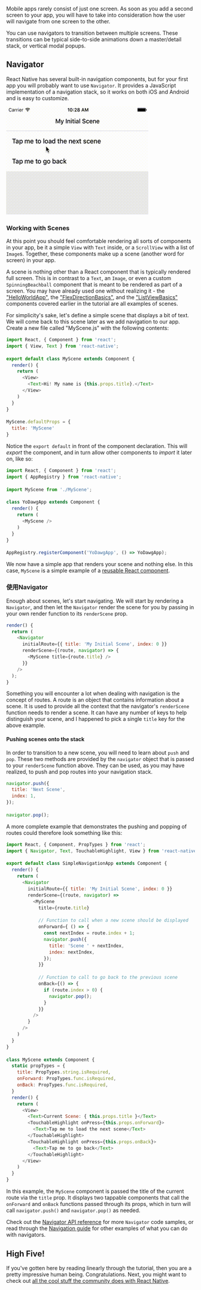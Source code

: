 Mobile apps rarely consist of just one screen. As soon as you add a second screen to your app, you will have to take into consideration how the user will navigate from one screen to the other.

You can use navigators to transition between multiple screens. These transitions can be typical side-to-side animations down a master/detail stack, or vertical modal popups.

## Navigator

React Native has several built-in navigation components, but for your first app you will probably want to use `Navigator`. It provides a JavaScript implementation of a navigation stack, so it works on both iOS and Android and is easy to customize.

![](img/NavigationStack-Navigator.gif)

### Working with Scenes

At this point you should feel comfortable rendering all sorts of components in your app, be it a simple `View` with `Text` inside, or a `ScrollView` with a list of `Image`s. Together, these components make up a scene (another word for screen) in your app.

A scene is nothing other than a React component that is typically rendered full screen. This is in contrast to a `Text`, an `Image`, or even a custom `SpinningBeachball` component that is meant to be rendered as part of a screen. You may have already used one without realizing it - the ["HelloWorldApp"](tutorial.html), the ["FlexDirectionBasics"](flexbox.html), and the ["ListViewBasics"](using-a-listview.html) components covered earlier in the tutorial are all examples of scenes.

For simplicity's sake, let's define a simple scene that displays a bit of text. We will come back to this scene later as we add navigation to our app. Create a new file called "MyScene.js" with the following contents:

```javascript
import React, { Component } from 'react';
import { View, Text } from 'react-native';

export default class MyScene extends Component {
  render() {
    return (
      <View>
        <Text>Hi! My name is {this.props.title}.</Text>
      </View>
    )
  }
}

MyScene.defaultProps = {
  title: 'MyScene'
}
```

Notice the `export default` in front of the component declaration. This will _export_ the component, and in turn allow other components to _import_ it later on, like so:

```javascript
import React, { Component } from 'react';
import { AppRegistry } from 'react-native';

import MyScene from './MyScene';

class YoDawgApp extends Component {
  render() {
    return (
      <MyScene />
    )
  }
}

AppRegistry.registerComponent('YoDawgApp', () => YoDawgApp);
```

We now have a simple app that renders your scene and nothing else. In this case, `MyScene` is a simple example of a [reusable React component](https://facebook.github.io/react/docs/reusable-components.html).

### 使用Navigator

Enough about scenes, let's start navigating. We will start by rendering a `Navigator`, and then let the `Navigator` render the scene for you by passing in your own render function to its `renderScene` prop.

```javascript
render() {
  return (
    <Navigator
      initialRoute={{ title: 'My Initial Scene', index: 0 }}
      renderScene={(route, navigator) => {
        <MyScene title={route.title} />
      }}
    />
  );
}
```

Something you will encounter a lot when dealing with navigation is the concept of routes. A route is an object that contains information about a scene. It is used to provide all the context that the navigator's `renderScene` function needs to render a scene. It can have any number of keys to help distinguish your scene, and I happened to pick a single `title` key for the above example.

#### Pushing scenes onto the stack

In order to transition to a new scene, you will need to learn about `push` and `pop`. These two methods are provided by the `navigator` object that is passed to your `renderScene` function above. They can be used, as you may have realized, to push and pop routes into your navigation stack.

```javascript
navigator.push({
  title: 'Next Scene',
  index: 1,
});

navigator.pop();
```

A more complete example that demonstrates the pushing and popping of routes could therefore look something like this:

```javascript
import React, { Component, PropTypes } from 'react';
import { Navigator, Text, TouchableHighlight, View } from 'react-native';

export default class SimpleNavigationApp extends Component {
  render() {
    return (
      <Navigator
        initialRoute={{ title: 'My Initial Scene', index: 0 }}
        renderScene={(route, navigator) =>
          <MyScene
            title={route.title}

            // Function to call when a new scene should be displayed           
            onForward={ () => {    
              const nextIndex = route.index + 1;
              navigator.push({
                title: 'Scene ' + nextIndex,
                index: nextIndex,
              });
            }}

            // Function to call to go back to the previous scene
            onBack={() => {
              if (route.index > 0) {
                navigator.pop();
              }
            }}
          />
        }
      />
    )
  }
}

class MyScene extends Component {
  static propTypes = {
    title: PropTypes.string.isRequired,
    onForward: PropTypes.func.isRequired,
    onBack: PropTypes.func.isRequired,
  }
  render() {
    return (
      <View>
        <Text>Current Scene: { this.props.title }</Text>
        <TouchableHighlight onPress={this.props.onForward}>
          <Text>Tap me to load the next scene</Text>
        </TouchableHighlight>
        <TouchableHighlight onPress={this.props.onBack}>
          <Text>Tap me to go back</Text>
        </TouchableHighlight>
      </View>
    )
  }
}
```

In this example, the `MyScene` component is passed the title of the current route via the `title` prop. It displays two tappable components that call the `onForward` and `onBack` functions passed through its props, which in turn will call `navigator.push()` and `navigator.pop()` as needed.

Check out the [Navigator API reference](navigator.html) for more `Navigator` code samples, or read through the [Navigation guide](navigation.html) for other examples of what you can do with navigators.

## High Five!

If you've gotten here by reading linearly through the tutorial, then you are a pretty impressive human being. Congratulations. Next, you might want to check out [all the cool stuff the community does with React Native](more-resources.html).
